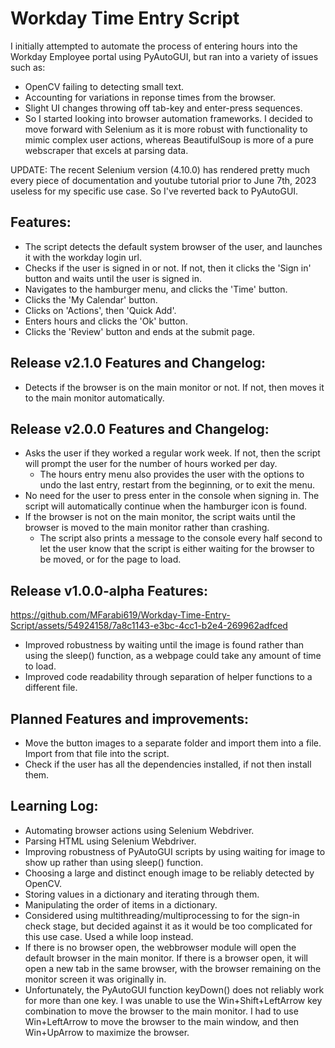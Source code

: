 # Workday Time Entry Script

I initially attempted to automate the process of entering hours into the Workday Employee portal using PyAutoGUI, but ran into a variety of issues such as:

- OpenCV failing to detecting small text.
- Accounting for variations in reponse times from the browser.
- Slight UI changes throwing off tab-key and enter-press sequences.
- So I started looking into browser automation frameworks. I decided to move forward with Selenium as it is more robust with functionality to mimic complex user actions, whereas BeautifulSoup is more of a pure webscraper that excels at parsing data.

UPDATE: The recent Selenium version (4.10.0) has rendered pretty much every piece of documentation and youtube tutorial prior to June 7th, 2023 useless for my specific use case. So I've reverted back to PyAutoGUI.

## Features:
- The script detects the default system browser of the user, and launches it with the workday login url.
- Checks if the user is signed in or not. If not, then it clicks the 'Sign in' button and waits until the user is signed in.
- Navigates to the hamburger menu, and clicks the 'Time' button.
- Clicks the 'My Calendar' button.
- Clicks on 'Actions', then 'Quick Add'.
- Enters hours and clicks the 'Ok' button.
- Clicks the 'Review' button and ends at the submit page.

## Release v2.1.0 Features and Changelog:
- Detects if the browser is on the main monitor or not. If not, then moves it to the main monitor automatically.

## Release v2.0.0 Features and Changelog:
- Asks the user if they worked a regular work week. If not, then the script will prompt the user for the number of hours worked per day.
  - The hours entry menu also provides the user with the options to undo the last entry, restart from the beginning, or to exit the menu.
- No need for the user to press enter in the console when signing in. The script will automatically continue when the hamburger icon is found.
- If the browser is not on the main monitor, the script waits until the browser is moved to the main monitor rather than crashing.
  - The script also prints a message to the console every half second to let the user know that the script is either waiting for the browser to be moved, or for the page to load.
## Release v1.0.0-alpha Features:
https://github.com/MFarabi619/Workday-Time-Entry-Script/assets/54924158/7a8c1143-e3bc-4cc1-b2e4-269962adfced
- Improved robustness by waiting until the image is found rather than using the sleep() function, as a webpage could take any amount of time to load.
- Improved code readability through separation of helper functions to a different file.


## Planned Features and improvements:
- Move the button images to a separate folder and import them into a file. Import from that file into the script.
- Check if the user has all the dependencies installed, if not then install them.

## Learning Log:
- Automating browser actions using Selenium Webdriver.
- Parsing HTML using Selenium Webdriver.
- Improving robustness of PyAutoGUI scripts by using waiting for image to show up rather than using sleep() function.
- Choosing a large and distinct enough image to be reliably detected by OpenCV.
- Storing values in a dictionary and iterating through them.
- Manipulating the order of items in a dictionary.
- Considered using multithreading/multiprocessing to for the sign-in check stage, but decided against it as it would be too complicated for this use case. Used a while loop instead.
- If there is no browser open, the webbrowser module will open the default browser in the main monitor. If there is a browser open, it will open a new tab in the same browser, with the browser remaining on the monitor screen it was originally in.
- Unfortunately, the PyAutoGUI function keyDown() does not reliably work for more than one key. I was unable to use the Win+Shift+LeftArrow key combination to move the browser to the main monitor. I had to use Win+LeftArrow to move the browser to the main window, and then Win+UpArrow to maximize the browser.
